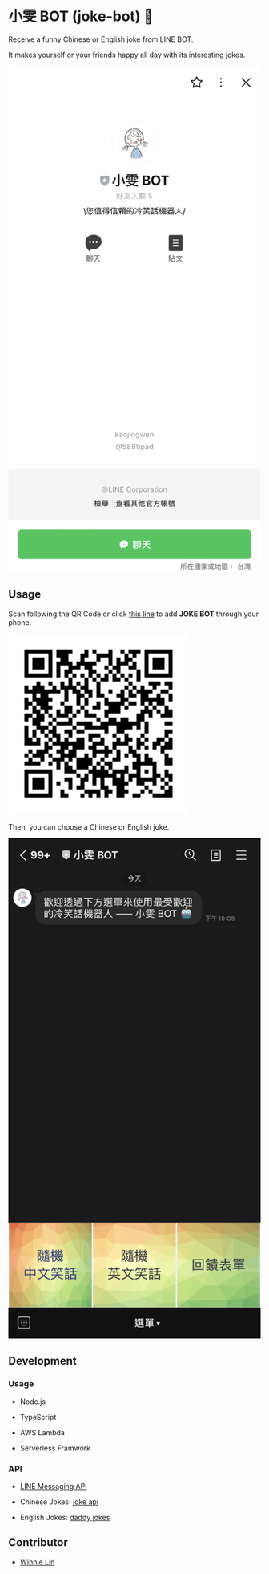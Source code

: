 # 小雯 BOT (joke-bot) 🤖

Receive a funny Chinese or English joke from LINE BOT.

It makes yourself or your friends happy all day with its interesting jokes.

![LINE BOT](https://raw.githubusercontent.com/winnielinn/joke-bot/main/img/line-bot.jpg)

## Usage

Scan following the QR Code or click [this line](https://lin.ee/JwLfKaS) to add **JOKE BOT** through your phone.

![@588tipad](https://raw.githubusercontent.com/winnielinn/joke-bot/main/img/588tipad.png)

Then, you can choose a Chinese or English joke.

![Choose](https://raw.githubusercontent.com/winnielinn/joke-bot/main/img/welcome.jpg)

## Development

### Usage

* Node.js

* TypeScript

* AWS Lambda

* Serverless Framwork

### API

* [LINE Messaging API](https://developers.line.biz/en/services/messaging-api/)

* Chinese Jokes: [joke api](https://github.com/winnielinn/joke-api)

* English Jokes: [daddy jokes](https://icanhazdadjoke.com/api)

## Contributor

* [Winnie Lin](https://github.com/winnielinn)